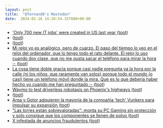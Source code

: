 ```yaml
---
layout: post
title:  "@fernand0's Mastodon"
date:  2024-01-16 14:20:54.357000+00:00
---
```

*  ['Only 700 new IT jobs' were created in US last year ](https://www.theregister.com/2024/01/08/700_it_jobs_us) ([toot](https://mastodon.social/@fernand0/111766067895081019))
*  [ ](https://masto.es/@cavalleto) ([toot](https://mastodon.social/@fernand0/111765980622410310))
*  [ ](https://masto.es/@cavalleto) ([toot](https://mastodon.social/@fernand0/111765979791312804))
*  [Mi reloj yo es analógico, pero de cuarzo. El paso del tiempo lo veo en el reloj del ordenador, que lo tengo todo el rato delante. El reloj lo uso cuando doy clase, que no me gusta sacar el teléfono para mirar la hora :- ](https://mastodon.social/@fernand0/111765977633511526) ([toot](https://mastodon.social/@fernand0/111765977633511526))
*  [La cosa tiene doble gracia porque casi nadie pregunta ya la hora por la calle (ni los niños, que raramente van solos) porque todo el mundo (o casi) tiene un teléfono móvil donde la mira. Que es lo que debería haber hecho yo cuando me han preguntado :- ](https://mastodon.social/@fernand0/111765975090333208) ([toot](https://mastodon.social/@fernand0/111765975090333208))
*  [Waymo to test driverless robotaxis on Phoenix's highways ](https://www.therobotreport.com/waymo-test-driverless-robotaxis-phoenix-highways) ([toot](https://mastodon.social/@fernand0/111765946714326867))
*  [ ](https://paquita.masto.host/@manu) ([toot](https://mastodon.social/@fernand0/111765854060404363))
*  [Arqa y Gotor adquieren la mayoría de la compañía 'tech' Vunkers para impulsar su expansión ](https://hoyaragon.es/noticias-economia-empresa/vunkers-arqa-gotor) ([toot](https://mastodon.social/@fernand0/111765832902531995))
*  ["Las torres están sobrevaloradas": monta su PC Gaming sin protección y solo consigue que los componentes se llenen de polvo ](https://www.vidaextra.com/pc/torres-estan-sobrevaloradas-monta-su-pc-gaming-proteccion-solo-consigue-que-componentes-se-llenen-polv) ([toot](https://mastodon.social/@fernand0/111765719255161936))
*  [X infestada de anuncios fraudulentos ](https://unaaldia.hispasec.com/2024/01/x-infestada-de-anuncios-fraudulentos.htm) ([toot](https://mastodon.social/@fernand0/111765544561012503))
